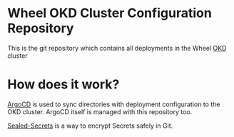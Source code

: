 # Wheel OKD Cluster Configuration Repository 
This is the git repository which contains all deployments in the Wheel [OKD](https://okd.io) cluster

# How does it work?
[ArgoCD](https://argoproj.github.io/argo-cd/) is used to sync directories with deployment configuration to the OKD cluster. ArgoCD itself is managed with this repository too. 

[Sealed-Secrets](https://github.com/bitnami-labs/sealed-secrets) is a way to encrypt Secrets safely in Git. 
